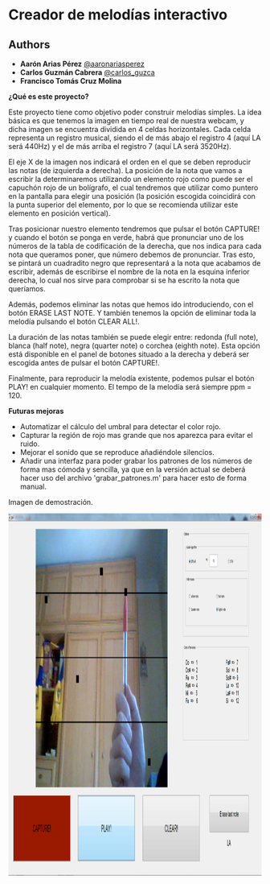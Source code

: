 # Creador de melodías interactivo

## Authors
* **Aarón Arias Pérez** [@aaronariasperez](https://github.com/aaronariasperez)
* **Carlos Guzmán Cabrera** [@carlos_guzca](https://github.com/v0st0k1)
* **Francisco Tomás Cruz Molina**

**¿Qué es este proyecto?**

Este proyecto tiene como objetivo poder construir melodías simples. La idea
básica es que tenemos la imagen en tiempo real de nuestra webcam, y dicha
imagen se encuentra dividida en 4 celdas horizontales. Cada celda representa un
registro musical, siendo el de más abajo el registro 4 (aquí LA será 440Hz) y el
de más arriba el registro 7 (aquí LA será 3520Hz).

El eje X de la imagen nos indicará el orden en el que se deben reproducir las
notas (de izquierda a derecha). La posición de la nota que vamos a escribir la
determinaremos utilizando un elemento rojo como puede ser el capuchón rojo
de un bolígrafo, el cual tendremos que utilizar como puntero en la pantalla para
elegir una posición (la posición escogida coincidirá con la punta superior del
elemento, por lo que se recomienda utilizar este elemento en posición vertical).

Tras posicionar nuestro elemento tendremos que pulsar el botón CAPTURE! y
cuando el botón se ponga en verde, habrá que pronunciar uno de los números
de la tabla de codificación de la derecha, que nos indica para cada nota que
queramos poner, que número debemos de pronunciar. Tras esto, se pintará un
cuadradito negro que representará a la nota que acabamos de escribir, además
de escribirse el nombre de la nota en la esquina inferior derecha, lo cual nos
sirve para comprobar si se ha escrito la nota que queríamos.

Además, podemos eliminar las notas que hemos ido introduciendo, con el botón
ERASE LAST NOTE. Y también tenemos la opción de eliminar toda la melodía
pulsando el botón CLEAR ALL!.

La duración de las notas también se puede elegir entre: redonda (full note),
blanca (half note), negra (quarter note) o corchea (eighth note). Esta opción está 
disponible en el panel de botones situado a la derecha y deberá ser escogida antes 
de pulsar el botón CAPTURE!.

Finalmente, para reproducir la melodía existente, podemos pulsar el botón
PLAY! en cualquier momento. El tempo de la melodía será siempre ppm = 120.

**Futuras mejoras**
- Automatizar el cálculo del umbral para detectar el color rojo.
- Capturar la región de rojo mas grande que nos aparezca para evitar el ruido.
- Mejorar el sonido que se reproduce añadiéndole silencios.
- Añadir una interfaz para poder grabar los patrones de los números de forma mas 
cómoda y sencilla, ya que en la versión actual se deberá hacer uso del archivo 
'grabar_patrones.m' para hacer esto de forma manual.

Imagen de demostración.
<p align="center">
  <img width="1200" height="720" src="/imagen_demo.png">
</p>

